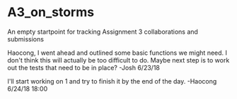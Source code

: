 # A3_on_storms
An empty startpoint for tracking Assignment 3 collaborations and submissions

Haocong, I went ahead and outlined some basic functions we might need. I don't think this will actually be too
difficult to do. Maybe next step is to work out the tests that need to be in place? -Josh 6/23/18

I'll start working on 1 and try to finish it by the end of the day. -Haocong 6/24/18 18:00

